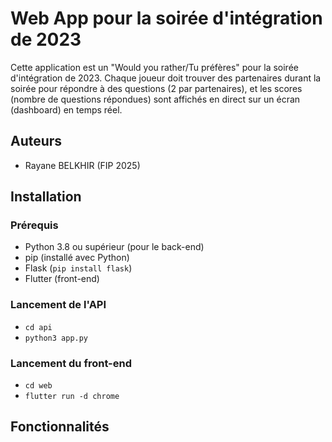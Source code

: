 # Web App pour la soirée d'intégration de 2023

Cette application est un "Would you rather/Tu préfères" pour la soirée d'intégration de 2023. 
Chaque joueur doit trouver des partenaires durant la soirée pour répondre à des questions (2 par partenaires), et les scores (nombre de questions répondues) sont affichés en direct sur un écran (dashboard) en temps réel.

## Auteurs
- Rayane BELKHIR (FIP 2025)

## Installation

### Prérequis

- Python 3.8 ou supérieur (pour le back-end)
- pip (installé avec Python)
- Flask (`pip install flask`)
- Flutter (front-end)

### Lancement de l'API

- `cd api`
- `python3 app.py`

### Lancement du front-end

- `cd web`
- `flutter run -d chrome`

## Fonctionnalités

